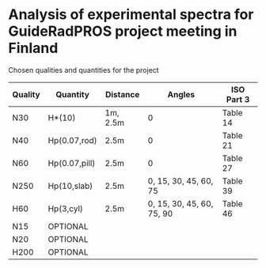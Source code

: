 # Analysis of experimental spectra for GuideRadPROS project meeting in Finland

Chosen qualities and quantities for the project

| Quality | Quantity       | Distance | Angles                    | ISO Part 3 |
|---------|----------------|----------|---------------------------|------------|
| N30     | H*(10)         | 1m, 2.5m | 0                         | Table 14   |
| N40     | Hp(0.07,rod)   | 2.5m     | 0                         | Table 21   |
| N60     | Hp(0.07,pill)  | 2.5m     | 0                         | Table 27   |
| N250    | Hp(10,slab)    | 2.5m     | 0, 15, 30, 45, 60, 75     | Table 39   |
| H60     | Hp(3,cyl)      | 2.5m     | 0, 15, 30, 45, 60, 75, 90 | Table 46   |
| N15     | OPTIONAL       |          |                           |            |
| N20     | OPTIONAL       |          |                           |            |       
| H200    | OPTIONAL       |          |                           |            |